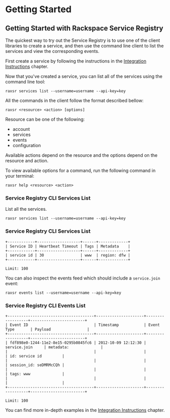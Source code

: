 # Getting Started

## Getting Started with Rackspace Service Registry

The quickest way to try out the Service Registry is to use one of the
client libraries to create a service, and then use the command line
client to list the services and view the corresponding events.

First create a service by following the instructions in the
[Integration Instructions](integration-instructions) chapter.

Now that you've created a service, you can list all of the services using
the command line tool:

```shell
raxsr services list --username=username --api-key=key
```

All the commands in the client follow the format described bellow:

```shell
raxsr <resource> <action> [options]
```

Resource can be one of the following:

* account
* services
* events
* configuration

Available actions depend on the resource and the options depend on the resource
and action.

To view available options for a command, run the following command in your
terminal:

```shell
raxsr help <resource> <action>
```

### Service Registry CLI Services List

List all the services.

```shell
raxsr services list --username=username --api-key=key
```

### Service Registry CLI Services List

```
+------------+-------------------+------+-------------+
| Service ID | Heartbeat Timeout | Tags | Metadata    |
+------------+-------------------+------+-------------+
| service id | 30                | www  | region: dfw |
+------------+-------------------+------+-------------+

Limit: 100

```

You can also inspect the events feed which should include a `service.join`
event:

```shell
raxsr events list --username=username --api-key=key
```

### Service Registry CLI Events List

```
+--------------------------------------+---------------------+------------------+------------------------+
| Event ID                             | Timestamp           | Event Type       | Payload                |
+--------------------------------------+---------------------+------------------+------------------------+
| fdf898e0-1244-11e2-8e15-0295b0845fc6 | 2012-10-09 12:12:30 | service.join     | metadata:              |
|                                      |                     |                  | id: service id         |
|                                      |                     |                  | session_id: seDMRMcCQh |
|                                      |                     |                  | tags: www              |
|                                      |                     |                  |                        |
+--------------------------------------+---------------------+------------------+------------------------+

Limit: 100

```

You can find more in-depth examples in the
[Integration Instructions](integration-instructions) chapter.
